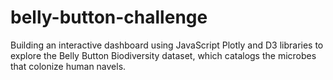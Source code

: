 # belly-button-challenge
Building an interactive dashboard using JavaScript Plotly and D3 libraries to explore the Belly Button Biodiversity dataset, which catalogs the microbes that colonize human navels.

